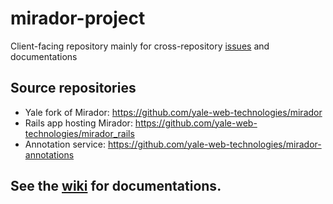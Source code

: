 # mirador-project
Client-facing repository mainly for cross-repository [issues](https://github.com/yale-web-technologies/mirador-project/issues) and documentations

## Source repositories

* Yale fork of Mirador: https://github.com/yale-web-technologies/mirador
* Rails app hosting Mirador: https://github.com/yale-web-technologies/mirador_rails
* Annotation service: https://github.com/yale-web-technologies/mirador-annotations
 
## See the [wiki](https://github.com/yale-web-technologies/mirador-project/wiki) for documentations.
